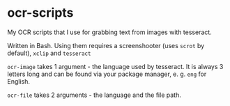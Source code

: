 # ocr-scripts
My OCR scripts that I use for grabbing text from images with tesseract. 

Written in Bash. Using them requires a screenshooter (uses `scrot` by default), `xclip` and `tesseract`

`ocr-image` takes 1 argument - the language used by tesseract. It is always 3 letters long and can be found via your package manager, e. g. `eng` for English.

`ocr-file` takes 2 arguments - the language and the file path.
